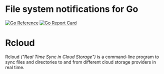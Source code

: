 # File system notifications for Go

[![Go Reference](https://pkg.go.dev/badge/github.com/anotherhope/rcloud.svg)](https://pkg.go.dev/github.com/anotherhope/rcloud) [![Go Report Card](https://goreportcard.com/badge/github.com/anotherhope/rcloud)](https://goreportcard.com/report/github.com/anotherhope/rcloud)

# Rcloud

Rcloud *("Real Time Sync in Cloud Storage")* is a command-line program to sync files and directories to and from different cloud storage providers in real time.